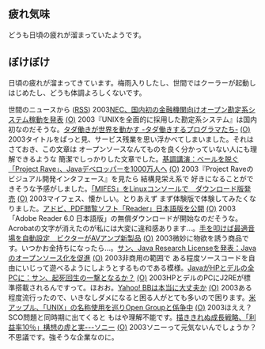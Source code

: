 ## 疲れ気味

どうも日頃の疲れが溜まっていたようです。






## ぼけぼけ


日頃の疲れが溜まってきています。梅雨入りしたし、世間ではクーラーが起動しはじめたし、どうも体調よろしくないです。



世間のニュースから ([RSS](ig030613-news.xml)) 2003[NEC、国内初の金融機関向けオープン勘定系システム稼動を発表](http://www.zdnet.co.jp/enterprise/0306/13/epn10.html) [(O)](http://www.zdnet.co.jp/enterprise/0306/13/epn10.html) 2003『UNIXを全面的に採用した勘定系システム』は国内初なのだそうな。[タダ働きが世界を動かす -タダ働きするプログラマたち-](http://amrita.s14.xrea.com/files/tada.html) [(O)](http://amrita.s14.xrea.com/files/tada.html) 2003タイトルをぱっと見、サービス残業を思い浮かべてしまいました。それはさておき、この文章は オープンソースなんてものを良く分かっていない人にも理解できるような 簡潔でしっかりした文章でした。[基調講演：ベールを脱ぐ「Project Rave」、Javaデベロッパーを1000万人へ](http://www.zdnet.co.jp/enterprise/0306/12/epn01.html) [(O)](http://www.zdnet.co.jp/enterprise/0306/12/epn01.html) 2003『Project Raveのビジュアル開発インタフェース』を見たら 結構見栄え系で 好きになることができそうな予感がしました。[「MIFES」をLinuxコンソールで　ダウンロード版発売](http://www.zdnet.co.jp/news/0306/11/njbt_03.html) [(O)](http://www.zdnet.co.jp/news/0306/11/njbt_03.html) 2003マイフェス、懐かしい。とりあえず まず体験版で体験してみたくなりました。[アドビ、PDF閲覧ソフト「Reader」日本語版を公開](http://www.zdnet.co.jp/news/0306/11/njbt_02.html) [(O)](http://www.zdnet.co.jp/news/0306/11/njbt_02.html) 2003「Adobe Reader 6.0 日本語版」の無償ダウンロードが開始なのだそうな。Acrobatの文字が消えたのが私には大変に違和感あります…。[手を叩けば最適音場を自動設定　ビクターがAVアンプ新製品](http://www.zdnet.co.jp/news/0306/11/njbt_08.html) [(O)](http://www.zdnet.co.jp/news/0306/11/njbt_08.html) 2003微妙に物欲を誘う商品です。いつかお金持ちになったら…。[サン、Java Research Licenseを発表：Javaのオープンソース化を促進](http://japan.cnet.com/news/ent/story/0,2000047623,20055261,00.htm) [(O)](http://japan.cnet.com/news/ent/story/0,2000047623,20055261,00.htm) 2003非商用の範囲で ある程度ソースコードを自由にいじって遊べるようにしようとするものである模様。[JavaがHPとデルの全PCに：サン、起死回生の一撃となるか？](http://japan.cnet.com/news/ent/story/0,2000047623,20055284,00.htm) [(O)](http://japan.cnet.com/news/ent/story/0,2000047623,20055284,00.htm) 2003HPとデルのPCにJ2REが標準搭載されるんですって。ほおお。[Yahoo! BBは本当に大丈夫か](http://japan.cnet.com/news/pers/story/0,2000047682,20055150,00.htm) [(O)](http://japan.cnet.com/news/pers/story/0,2000047682,20055150,00.htm) 2003ある程度流行ったので、いきなしダメになると困る人がとても多いので困ります。[米アップル、「UNIX」の名称使用を巡りOpen Groupと係争中](http://japan.cnet.com/news/ent/story/0,2000047623,20055303,00.htm) [(O)](http://japan.cnet.com/news/ent/story/0,2000047623,20055303,00.htm) 2003ほええ？ SCO問題と同時期に出てくると もはや理解不能です。[描ききれぬ成長戦略、「利益率10％」構想の虚と実---ソニー](http://biztech.nikkeibp.co.jp/wcs/leaf/CID/onair/biztech/biz/250736) [(O)](http://biztech.nikkeibp.co.jp/wcs/leaf/CID/onair/biztech/biz/250736) 2003ソニーって元気ないんでしょうか？ 不思議です。強そうな企業なのに。